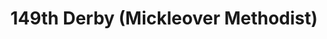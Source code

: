 ---
draft: true
title: 149th Derby (Mickleover Methodist)
params:
  showNecker: False
  rightOuterBorder: tsa-bright-orange
  leftOuterBorder: tsa-bright-orange
  rightMiddleBorder: tsa-royal-blue
  leftMiddleBorder: tsa-royal-blue
  rightInnerBorder: tsa-royal-blue
  leftInnerBorder: tsa-royal-blue
  rightMain: tsa-royal-blue
  leftMain: tsa-royal-blue
  location: Mickleover, Derby
  founded: unknown
---